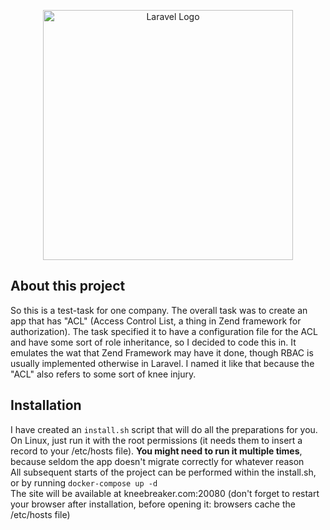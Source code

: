 <p align="center"><a href="https://laravel.com" target="_blank"><img src="https://raw.githubusercontent.com/laravel/art/master/logo-lockup/5%20SVG/2%20CMYK/1%20Full%20Color/laravel-logolockup-cmyk-red.svg" width="400" alt="Laravel Logo"></a></p>


## About this project

So this is a test-task for one company. The overall task was to 
create an app that has "ACL" (Access Control List, a thing in Zend framework
for authorization). The task specified it to have a configuration file for the ACL
and have some sort of role inheritance, so I decided to code this in. It emulates the wat
that Zend Framework may have it done, though RBAC is usually implemented otherwise in Laravel.
I named it like that because the "ACL" also refers to some sort of knee injury.

## Installation

I have created an <code>install.sh</code> script that will do all the preparations for you.
On Linux, just run it with the root permissions (it needs them to insert a record to your /etc/hosts file).
<b>You might need to run it multiple times</b>, because seldom the app doesn't migrate correctly for whatever reason
<br>
All subsequent starts of the project can be performed within the install.sh, or by running 
<code>docker-compose up -d</code>
<br>
The site will be available at kneebreaker.com:20080 (don't forget
to restart your browser after installation, before opening it: browsers cache the /etc/hosts file)
